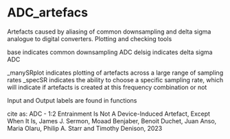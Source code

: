 # ADC_artefacs
Artefacts caused by aliasing of common downsampling and delta sigma analogue to digital converters. Plotting and checking tools

base indicates common downsampling ADC
delsig indicates delta sigma ADC

_manySRplot indicates plotting of artefacts across a large range of sampling rates
_specSR indicates the ability to choose a specific sampling rate, which will indicate if artefacts is created at this frequency combination or not

Input and Output labels are found in functions

cite as: ADC - 1:2 Entrainment Is Not A Device-Induced Artefact, Except When It Is, James J. Sermon, Moaad Benjaber, Benoit Duchet, Juan Anso, Maria Olaru, Philip A.
Starr and Timothy Denison, 2023
